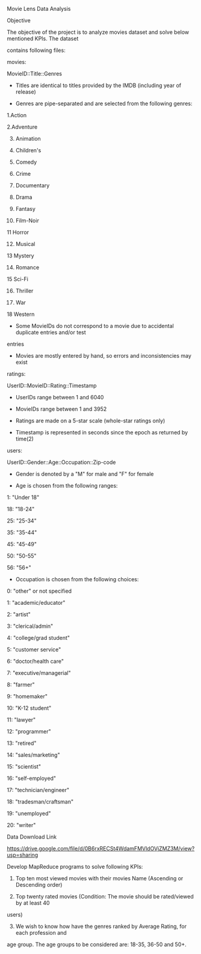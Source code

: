 
Movie Lens Data Analysis

Objective

The objective of the project is to analyze movies dataset and solve below mentioned KPIs. The dataset

contains following files:

movies:

MovieID::Title::Genres

- Titles are identical to titles provided by the IMDB (including year of release)

- Genres are pipe-separated and are selected from the following genres:

 1.Action

 2.Adventure

 3. Animation

 4. Children's

 5. Comedy

 6. Crime

 7. Documentary

 8. Drama

 9. Fantasy

 10. Film-Noir

 11 Horror

 12. Musical

 13 Mystery

 14. Romance

 15 Sci-Fi

 16. Thriller

 17. War

 18 Western

- Some MovieIDs do not correspond to a movie due to accidental duplicate entries and/or test

entries

- Movies are mostly entered by hand, so errors and inconsistencies may exist

ratings:

UserID::MovieID::Rating::Timestamp

- UserIDs range between 1 and 6040

- MovieIDs range between 1 and 3952

- Ratings are made on a 5-star scale (whole-star ratings only)

- Timestamp is represented in seconds since the epoch as returned by time(2)


users:

UserID::Gender::Age::Occupation::Zip-code

- Gender is denoted by a "M" for male and "F" for female

- Age is chosen from the following ranges:

 1: "Under 18"

 18: "18-24"

25: "25-34"

35: "35-44"

45: "45-49"

50: "50-55"

56: "56+"

- Occupation is chosen from the following choices:

0: "other" or not specified

1: "academic/educator"

2: "artist"

3: "clerical/admin"

4: "college/grad student"

5: "customer service"

6: "doctor/health care"

7: "executive/managerial"

8: "farmer"

9: "homemaker"

10: "K-12 student"

11: "lawyer"

12: "programmer"

13: "retired"

14: "sales/marketing"

15: "scientist"

16: "self-employed"

17: "technician/engineer"

18: "tradesman/craftsman"

19: "unemployed"

20: "writer"

Data Download Link

https://drive.google.com/file/d/0B6rxRECSt4WdamFMVldOVjZMZ3M/view?usp=sharing


Develop MapReduce programs to solve following KPIs:

1. Top ten most viewed movies with their movies Name (Ascending or Descending order)

2. Top twenty rated movies (Condition: The movie should be rated/viewed by at least 40

users)

3. We wish to know how have the genres ranked by Average Rating, for each profession and

age group. The age groups to be considered are: 18-35, 36-50 and 50+.
